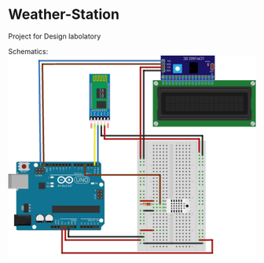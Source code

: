 # Weather-Station
Project for Design labolatory

Schematics:
![alt text](https://github.com/krzpch/Weather-Station/blob/main/Weather_Station_Schematics.jpg)
